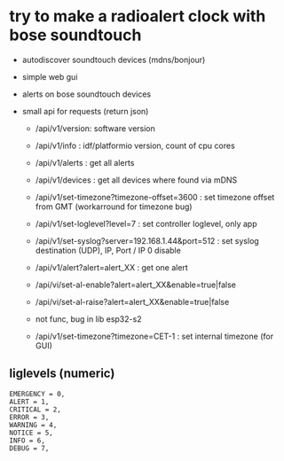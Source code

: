 # try to make a radioalert clock with bose soundtouch

- autodiscover soundtouch devices (mdns/bonjour)
- simple web gui
- alerts on bose soundtouch devices

- small api for requests (return json)
  - /api/v1/version: software version
  - /api/v1/info : idf/platformio version, count of cpu cores
  - /api/v1/alerts : get all alerts
  - /api/v1/devices : get all devices where found via mDNS
  - /api/v1/set-timezone?timezone-offset=3600 : set timezone offset from GMT (workarround for timezone bug)
  - /api/v1/set-loglevel?level=7 : set controller loglevel, only app
  - /api/v1/set-syslog?server=192.168.1.44&port=512 : set syslog destination (UDP), IP, Port  / IP 0 disable
  - /api/v1/alert?alert=alert_XX : get one alert
  - /api/vi/set-al-enable?alert=alert_XX&enable=true|false
  - /api/vi/set-al-raise?alert=alert_XX&enable=true|false


  
  - not func, bug in lib esp32-s2
  - /api/v1/set-timezone?timezone=CET-1 : set internal timezone (for GUI)



## liglevels (numeric)
    EMERGENCY = 0,
    ALERT = 1,
    CRITICAL = 2,
    ERROR = 3,
    WARNING = 4,
    NOTICE = 5,
    INFO = 6,
    DEBUG = 7,








  
